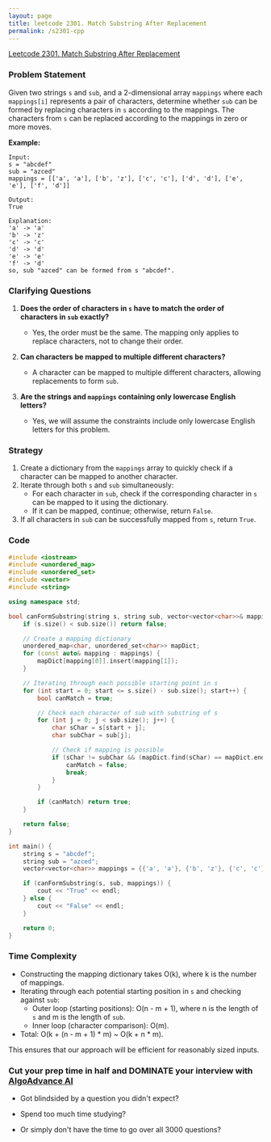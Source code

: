 ```yaml
---
layout: page
title: leetcode 2301. Match Substring After Replacement
permalink: /s2301-cpp
---
```

[Leetcode 2301. Match Substring After Replacement](https://algoadvance.github.io/algoadvance/l2301)
### Problem Statement

Given two strings `s` and `sub`, and a 2-dimensional array `mappings` where each `mappings[i]` represents a pair of characters, determine whether `sub` can be formed by replacing characters in `s` according to the mappings. The characters from `s` can be replaced according to the mappings in zero or more moves.

**Example:**
```
Input:
s = "abcdef"
sub = "azced"
mappings = [['a', 'a'], ['b', 'z'], ['c', 'c'], ['d', 'd'], ['e', 'e'], ['f', 'd']]

Output:
True

Explanation:
'a' -> 'a'
'b' -> 'z'
'c' -> 'c'
'd' -> 'd'
'e' -> 'e'
'f' -> 'd'
so, sub "azced" can be formed from s "abcdef".
```

### Clarifying Questions

1. **Does the order of characters in `s` have to match the order of characters in `sub` exactly?**
   - Yes, the order must be the same. The mapping only applies to replace characters, not to change their order.

2. **Can characters be mapped to multiple different characters?**
   - A character can be mapped to multiple different characters, allowing replacements to form `sub`.

3. **Are the strings and `mappings` containing only lowercase English letters?**
   - Yes, we will assume the constraints include only lowercase English letters for this problem.

### Strategy

1. Create a dictionary from the `mappings` array to quickly check if a character can be mapped to another character.
2. Iterate through both `s` and `sub` simultaneously:
   - For each character in `sub`, check if the corresponding character in `s` can be mapped to it using the dictionary.
   - If it can be mapped, continue; otherwise, return `False`.
3. If all characters in `sub` can be successfully mapped from `s`, return `True`.

### Code

```cpp
#include <iostream>
#include <unordered_map>
#include <unordered_set>
#include <vector>
#include <string>

using namespace std;

bool canFormSubstring(string s, string sub, vector<vector<char>>& mappings) {
    if (s.size() < sub.size()) return false;

    // Create a mapping dictionary
    unordered_map<char, unordered_set<char>> mapDict;
    for (const auto& mapping : mappings) {
        mapDict[mapping[0]].insert(mapping[1]);
    }

    // Iterating through each possible starting point in s
    for (int start = 0; start <= s.size() - sub.size(); start++) {
        bool canMatch = true;

        // Check each character of sub with substring of s
        for (int j = 0; j < sub.size(); j++) {
            char sChar = s[start + j];
            char subChar = sub[j];

            // Check if mapping is possible
            if (sChar != subChar && (mapDict.find(sChar) == mapDict.end() || mapDict[sChar].find(subChar) == mapDict[sChar].end())) {
                canMatch = false;
                break;
            }
        }

        if (canMatch) return true;
    }

    return false;
}

int main() {
    string s = "abcdef";
    string sub = "azced";
    vector<vector<char>> mappings = {{'a', 'a'}, {'b', 'z'}, {'c', 'c'}, {'d', 'd'}, {'e', 'e'}, {'f', 'd'}};

    if (canFormSubstring(s, sub, mappings)) {
        cout << "True" << endl;
    } else {
        cout << "False" << endl;
    }

    return 0;
}
```

### Time Complexity

- Constructing the mapping dictionary takes O(k), where k is the number of mappings.
- Iterating through each potential starting position in `s` and checking against `sub`:
  - Outer loop (starting positions): O(n - m + 1), where n is the length of `s` and m is the length of `sub`.
  - Inner loop (character comparison): O(m).
- Total: O(k + (n - m + 1) * m) ~ O(k + n * m).

This ensures that our approach will be efficient for reasonably sized inputs.


### Cut your prep time in half and DOMINATE your interview with [AlgoAdvance AI](https://algoAdvance.com)

- Got blindsided by a question you didn't expect?

- Spend too much time studying?

- Or simply don't have the time to go over all 3000 questions?

